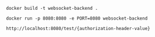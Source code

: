 `docker build -t websocket-backend .`

`docker run -p 8080:8080 -e PORT=8080 websocket-backend`

`http://localhost:8080/test/{authorization-header-value}`